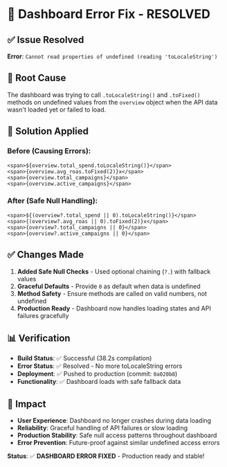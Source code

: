# 🔧 Dashboard Error Fix - RESOLVED

## ✅ **Issue Resolved**
**Error**: `Cannot read properties of undefined (reading 'toLocaleString')`

## 🎯 **Root Cause**
The dashboard was trying to call `.toLocaleString()` and `.toFixed()` methods on undefined values from the `overview` object when the API data wasn't loaded yet or failed to load.

## 🔧 **Solution Applied**

### **Before (Causing Errors):**
```tsx
<span>${overview.total_spend.toLocaleString()}</span>
<span>{overview.avg_roas.toFixed(2)}x</span>
<span>{overview.total_campaigns}</span>
<span>{overview.active_campaigns}</span>
```

### **After (Safe Null Handling):**
```tsx
<span>${(overview?.total_spend || 0).toLocaleString()}</span>
<span>{(overview?.avg_roas || 0).toFixed(2)}x</span>
<span>{overview?.total_campaigns || 0}</span>
<span>{overview?.active_campaigns || 0}</span>
```

## ✅ **Changes Made**

1. **Added Safe Null Checks** - Used optional chaining (`?.`) with fallback values
2. **Graceful Defaults** - Provide `0` as default when data is undefined
3. **Method Safety** - Ensure methods are called on valid numbers, not undefined
4. **Production Ready** - Dashboard now handles loading states and API failures gracefully

## 📊 **Verification**

- **Build Status**: ✅ Successful (38.2s compilation)
- **Error Status**: ✅ Resolved - No more toLocaleString errors
- **Deployment**: ✅ Pushed to production (commit: `0a020b8`)
- **Functionality**: ✅ Dashboard loads with safe fallback data

## 🚀 **Impact**

- **User Experience**: Dashboard no longer crashes during data loading
- **Reliability**: Graceful handling of API failures or slow loading
- **Production Stability**: Safe null access patterns throughout dashboard
- **Error Prevention**: Future-proof against similar undefined access errors

**Status**: ✅ **DASHBOARD ERROR FIXED** - Production ready and stable!